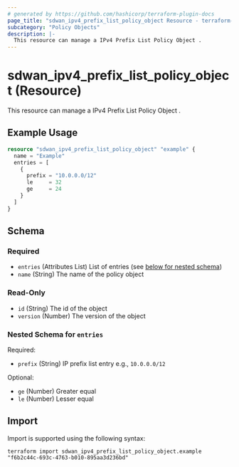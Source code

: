 ```yaml
---
# generated by https://github.com/hashicorp/terraform-plugin-docs
page_title: "sdwan_ipv4_prefix_list_policy_object Resource - terraform-provider-sdwan"
subcategory: "Policy Objects"
description: |-
  This resource can manage a IPv4 Prefix List Policy Object .
---
```


# sdwan_ipv4_prefix_list_policy_object (Resource)

This resource can manage a IPv4 Prefix List Policy Object .

## Example Usage

```terraform
resource "sdwan_ipv4_prefix_list_policy_object" "example" {
  name = "Example"
  entries = [
    {
      prefix = "10.0.0.0/12"
      le     = 32
      ge     = 24
    }
  ]
}
```

<!-- schema generated by tfplugindocs -->
## Schema

### Required

- `entries` (Attributes List) List of entries (see [below for nested schema](#nestedatt--entries))
- `name` (String) The name of the policy object

### Read-Only

- `id` (String) The id of the object
- `version` (Number) The version of the object

<a id="nestedatt--entries"></a>
### Nested Schema for `entries`

Required:

- `prefix` (String) IP prefix list entry e.g., `10.0.0.0/12`

Optional:

- `ge` (Number) Greater equal
- `le` (Number) Lesser equal

## Import

Import is supported using the following syntax:

```shell
terraform import sdwan_ipv4_prefix_list_policy_object.example "f6b2c44c-693c-4763-b010-895aa3d236bd"
```
